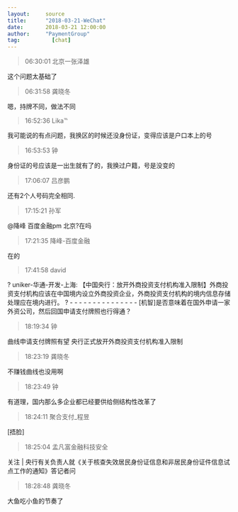 ```yaml
---
layout:     source 
title:      "2018-03-21-WeChat"
date:       2018-03-21 12:00:00
author:     "PaymentGroup"
tag:		  [chat]
---
```

> 06:30:01  北京一张泽雄  
   
这个问题太基础了  
   
> 06:31:58  龚晓冬  
   
嗯，持牌不同，做法不同  
   
> 16:52:36  Lika℡  
   
我可能说的有点问题，我换区的时候还没身份证，变得应该是户口本上的号  
   
> 16:53:53  钟  
   
身份证的号应该是一出生就有了的，我换过户籍，号是没变的  
   
> 17:06:07  吕彦鹏  
   
还有2个人号码完全相同.  
   
> 17:15:21  孙军  
   
@降峰 百度金融pm 北京?在吗  
   
> 17:21:35  降峰-百度金融  
   
在的  
   
> 17:41:58  david  
   
? uniker-华通-开发-上海: 【中国央行：放开外商投资支付机构准入限制】外商投资支付机构应该在中国境内设立外商投资企业，外商投资支付机构的境内信息存储处理应在境内进行。 ? - - - - - - - - - - - - - - - [机智]是否意味着在国外申请一家外资公司，然后回国申请支付牌照也行得通？  
   
> 18:19:34  钟  
   
曲线申请支付牌照有望 央行正式放开外商投资支付机构准入限制  
   
> 18:23:19  龚晓冬  
   
不赚钱曲线也没用啊  
   
> 18:23:49  钟  
   
有道理，国内那么多企业都已经要供给侧结构性改革了  
   
> 18:24:11  聚合支付_程昱  
   
[捂脸]  
   
> 18:25:04  孟凡富金融科技安全  
   
关注 | 央行有关负责人就《关于核查失效居民身份证信息和非居民身份证件信息试点工作的通知》答记者问  
   
> 18:28:48  龚晓冬  
   
大鱼吃小鱼的节奏了  
   
